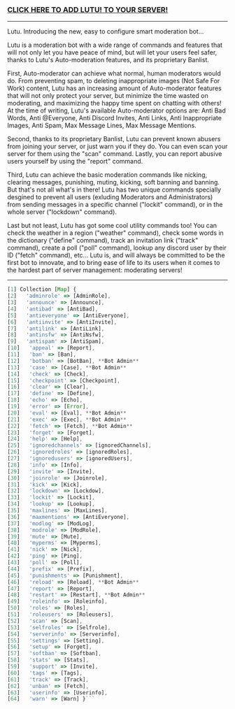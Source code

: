 ### [CLICK HERE TO ADD LUTU! TO YOUR SERVER!](https://bot.discord.io/lutubot)

---
Lutu. Introducing the new, easy to configure smart moderation bot...

Lutu is a moderation bot with a wide range of commands and features that will not only let you have peace of mind, but will let your users feel safer, thanks to Lutu's Auto-moderation features, and its proprietary Banlist.

First, Auto-moderator can achieve what normal, human moderators would do. From preventing spam, to deleting inappropriate images (Not Safe For Work) content, Lutu has an increasing amount of Auto-moderator features that will not only protect your server, but minimize the time wasted on moderating, and maximizing the happy time spent on chatting with others! At the time of writing, Lutu's available Auto-moderator options are: Anti Bad Words, Anti @Everyone, Anti Discord Invites, Anti Links, Anti Inappropriate Images, Anti Spam, Max Message Lines, Max Message Mentions.

Second, thanks to its proprietary Banlist, Lutu can prevent known abusers from joining your server, or just warn you if they do. You can even scan your server for them using the "scan" command. Lastly, you can report abusive users yourself by using the "report" command.

Third, Lutu can achieve the basic moderation commands like nicking, clearing messages, punishing, muting, kicking, soft banning and banning. But that's not all what's in there! Lutu has two unique commands specially desgined to prevent all users (exluding Moderators and Administrators) from sending messages in a specific channel ("lockit" command), or in the whole server ("lockdown" command).

Last but not least, Lutu has got some cool utility commands too! You can check the weather in a region ("weather" command), check some words in the dictionary ("define" command), track an invitation link ("track" command), create a poll ("poll" command), lookup any discord user by their ID ("fetch" command), etc... Lutu is, and will always be committed to be the first bot to innovate, and to bring ease of life to its users when it comes to the hardest part of server management: moderating servers!

---

```js
[1] Collection [Map] {
[2]   'adminrole' => [AdminRole],
[3]   'announce' => [Announce],
[4]   'antibad' => [AntiBad],
[5]   'antieveryone' => [AntiEveryone],
[6]   'antiinvite' => [AntiInvite],
[7]   'antilink' => [AntiLink],
[8]   'antinsfw' => [AntiNsfw],
[9]   'antispam' => [AntiSpam],
[10]   'appeal' => [Report],
[11]   'ban' => [Ban],
[12]   'botban' => [BotBan], **Bot Admin**
[13]   'case' => [Case], **Bot Admin**
[14]   'check' => [Check],
[15]   'checkpoint' => [Checkpoint],
[16]   'clear' => [Clear],
[17]   'define' => [Define],
[18]   'echo' => [Echo],
[19]   'error' => [Error],
[20]   'eval' => [Eval], **Bot Admin**
[21]   'exec' => [Exec], **Bot Admin**
[22]   'fetch' => [Fetch], **Bot Admin**
[23]   'forget' => [Forget],
[24]   'help' => [Help],
[25]   'ignoredchannels' => [ignoredChannels],
[26]   'ignoredroles' => [ignoredRoles],
[27]   'ignoredusers' => [ignoredUsers],
[28]   'info' => [Info],
[29]   'invite' => [Invite],
[30]   'joinrole' => [Joinrole],
[31]   'kick' => [Kick],
[32]   'lockdown' => [Lockdow],
[33]   'lockit' => [Lockit],
[34]   'lookup' => [Lookup],
[35]   'maxlines' => [MaxLines],
[36]   'maxmentions' => [AntiEveryone],
[37]   'modlog' => [ModLog],
[38]   'modrole' => [ModRole],
[39]   'mute' => [Mute],
[40]   'myperms' => [Myperms],
[41]   'nick' => [Nick],
[42]   'ping' => [Ping],
[43]   'poll' => [Poll],
[44]   'prefix' => [Prefix],
[45]   'punishments' => [Punishment],
[46]   'reload' => [Reload], **Bot Admin**
[47]   'report' => [Report],
[48]   'restart' => [Restart], **Bot Admin**
[49]   'roleinfo' => [Roleinfo],
[50]   'roles' => [Roles],
[51]   'roleusers' => [Roleusers],
[52]   'scan' => [Scan],
[53]   'selfroles' => [Selfrole],
[54]   'serverinfo' => [Serverinfo],
[55]   'settings' => [Setting],
[56]   'setup' => [Forget],
[57]   'softban' => [Softban],
[58]   'stats' => [Stats],
[59]   'support' => [Invite],
[60]   'tags' => [Tags],
[61]   'track' => [Track],
[62]   'unban' => [Fetch],
[63]   'userinfo' => [Userinfo],
[64]   'warn' => [Warn] }```
